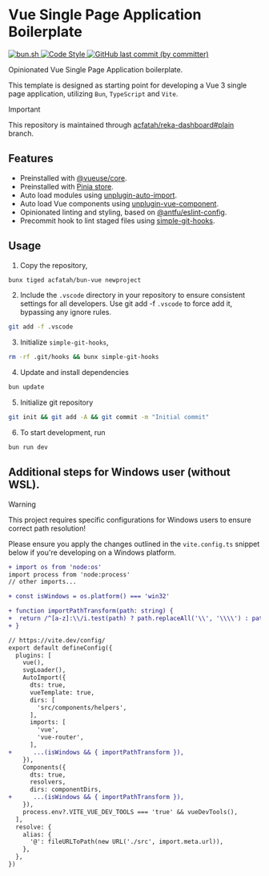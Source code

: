 # Vue Single Page Application Boilerplate

<p>
  <a href="https://bun.sh">
    <img alt="bun.sh" src="https://img.shields.io/badge/Bun-%23000000.svg?style=flat-square&logo=bun&logoColor=white">
  </a>
  <a href="https://github.com/antfu/eslint-config">
    <img alt="Code Style" src="https://antfu.me/badge-code-style.svg">
  </a>
  <a href="https://github.com/acfatah/bun-vue/commits/main">
    <img alt="GitHub last commit (by committer)" src="https://img.shields.io/github/last-commit/acfatah/bun-vue?display_timestamp=committer&style=flat-square">
  </a>
</p>

Opinionated Vue Single Page Application boilerplate.

This template is designed as starting point for developing a Vue 3 single page application, utilizing `Bun`, `TypeScript` and `Vite`.

> [!IMPORTANT]
> This repository is maintained through [acfatah/reka-dashboard#plain](https://github.com/acfatah/reka-dashboard/tree/plain) branch.

## Features

- Preinstalled with [@vueuse/core](https://vueuse.org/functions.html).
- Preinstalled with [Pinia store](https://pinia.vuejs.org).
- Auto load modules using [unplugin-auto-import](https://github.com/unplugin/unplugin-auto-import).
- Auto load Vue components using [unplugin-vue-component](https://github.com/unplugin/unplugin-vue-components).
- Opinionated linting and styling, based on [@antfu/eslint-config](https://github.com/antfu/eslint-config).
- Precommit hook to lint staged files using [simple-git-hooks](https://github.com/toplenboren/simple-git-hooks).

## Usage

1. Copy the repository,

```bash
bunx tiged acfatah/bun-vue newproject
```

2. Include the `.vscode` directory in your repository to ensure consistent settings for all developers. Use git add -f `.vscode` to force add it, bypassing any ignore rules.

```bash
git add -f .vscode
```

3. Initialize `simple-git-hooks`,

```bash
rm -rf .git/hooks && bunx simple-git-hooks
```

4. Update and install dependencies

```bash
bun update
```

5. Initialize git repository

```bash
git init && git add -A && git commit -m "Initial commit"
```

6. To start development, run

```bash
bun run dev
```

## Additional steps for Windows user (without WSL).

> [!WARNING]
> This project requires specific configurations for Windows users to ensure correct path resolution!

Please ensure you apply the changes outlined in the `vite.config.ts` snippet below
if you're developing on a Windows platform.

```diff
+ import os from 'node:os'
import process from 'node:process'
// other imports...

+ const isWindows = os.platform() === 'win32'

+ function importPathTransform(path: string) {
+  return /^[a-z]:\\/i.test(path) ? path.replaceAll('\\', '\\\\') : path
+ }

// https://vite.dev/config/
export default defineConfig({
  plugins: [
    vue(),
    svgLoader(),
    AutoImport({
      dts: true,
      vueTemplate: true,
      dirs: [
        'src/components/helpers',
      ],
      imports: [
        'vue',
        'vue-router',
      ],
+      ...(isWindows && { importPathTransform }),
    }),
    Components({
      dts: true,
      resolvers,
      dirs: componentDirs,
+      ...(isWindows && { importPathTransform }),
    }),
    process.env?.VITE_VUE_DEV_TOOLS === 'true' && vueDevTools(),
  ],
  resolve: {
    alias: {
      '@': fileURLToPath(new URL('./src', import.meta.url)),
    },
  },
})
```
